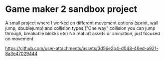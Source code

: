 # Game maker 2 sandbox project
A small project where I worked on different movement options (sprint, wall jump, doublejump) and collision types ("One way" collision you can jump through, breakable blocks etc) No real art assets or animation, just focused on movement


https://github.com/user-attachments/assets/3d56e2b4-d043-46ed-a921-8a3e47029444

